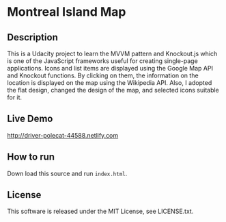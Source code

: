 # Montreal Island Map

## Description
This is a Udacity project to learn the MVVM pattern and Knockout.js
which is one of the JavaScript frameworks useful for creating single-page applications.
Icons and list items are displayed using the Google Map API and Knockout functions.
By clicking on them, the information on the location is displayed on the map using the Wikipedia API.
Also, I adopted the flat design, changed the design of the map, and selected icons suitable for it.

## Live Demo
http://driver-polecat-44588.netlify.com

## How to run
Down load this source and run `index.html`.

## License
This software is released under the MIT License, see LICENSE.txt.